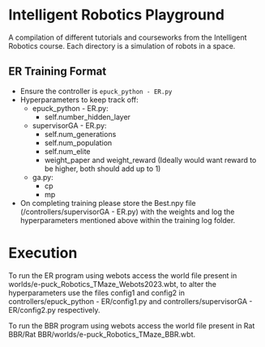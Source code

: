 # Intelligent Robotics Playground
 A compilation of different tutorials and courseworks from the Intelligent Robotics course. Each directory is a simulation of robots in a space.

## ER Training Format
- Ensure the controller is `epuck_python - ER.py`
- Hyperparameters to keep track off:
    - epuck_python - ER.py:
        - self.number_hidden_layer
    - supervisorGA - ER.py:
        - self.num_generations
        - self.num_population
        - self.num_elite
        - weight_paper and weight_reward (Ideally would want reward to be higher, both should add up to 1)
    - ga.py:
        - cp
        - mp
- On completing training please store the Best.npy file (/controllers/supervisorGA - ER.py) with the weights and log the hyperparameters mentioned above within the training log folder.


# Execution
To run the ER program using webots access the world file present in worlds/e-puck_Robotics_TMaze_Webots2023.wbt, to alter the hyperparameters use the files config1 and config2 in controllers/epuck_python - ER/config1.py and controllers/supervisorGA - ER/config2.py respectively.

To run the BBR program using webots access the world file present in Rat BBR/Rat BBR/worlds/e-puck_Robotics_TMaze_BBR.wbt.  
